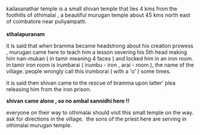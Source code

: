 
kailasanathar temple is a small shivan temple that lies 4 kms from the&nbsp; foothills of othimalai , a beautiful murugan temple about 45 kms north east of coimbatore near puliyampatti.&nbsp;
<br><br>
<strong>sthalapuranam</strong>

it is said that when bramma became headstrong about his creation prowess , murugan came here to teach him a lesson severing his 5th head making him nan-mukan ( in tamir meaning 4 faces ) and locked him in an iron room. in tamir iron room is irumbarai ( irumbu - iron , arai - room ), the name of the village. people wrongly call this irumborai ( with a 'o' ) some times.

it is said then shivan came to the rescue of bramma upon latter' plea releasing him from the iron prison.

<strong>shivan came alone , so no ambal sannidhi here !!</strong>

everyone on their way to othimalai should visit this small temple on the way. ask for directions in the village.&nbsp; the sons of the priest here are serving in othimalai murugan temple.